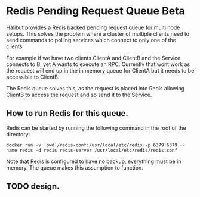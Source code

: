 # Redis Pending Request Queue Beta

Halibut provides a Redis backed pending request queue for multi node setups. This solves the problem where 
a cluster of multiple clients need to send commands to polling services which connect to only one of the
clients. 

For example if we have two clients ClientA and ClientB and the Service connects to B, yet A wants
to execute an RPC. Currently that wont work as the request will end up in the in memory queue for ClientA
but it needs to be accessible to ClientB.

The Redis queue solves this, as the request is placed into Redis allowing ClientB to access the request and
so send it to the Service.

## How to run Redis for this queue.

Redis can be started by running the following command in the root of the directory:

```
docker run -v `pwd`/redis-conf:/usr/local/etc/redis -p 6379:6379 --name redis -d redis redis-server /usr/local/etc/redis/redis.conf
```

Note that Redis is configured to have no backup, everything must be in memory. The queue makes this assumption to function.

## TODO design.

